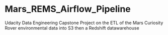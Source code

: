 # Mars_REMS_Airflow_Pipeline
Udacity Data Engineering Capstone Project on the ETL of the Mars Curiosity Rover environmental data into S3 then a Redshift datawarehouse
